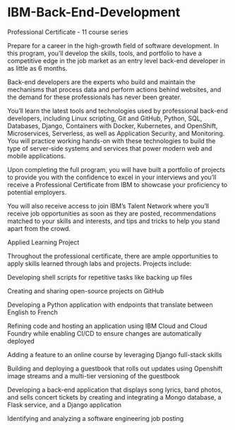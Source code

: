 # IBM-Back-End-Development                            
Professional Certificate - 11 course series                                            
                                                       
                                                         
Prepare for a career in the high-growth field of software development. In this program, you’ll develop the skills, tools, and portfolio to have a competitive edge in the job market as an entry level back-end developer in as little as 6 months.                                    

Back-end developers are the experts who build and maintain the mechanisms that process data and perform actions behind websites, and the demand for these professionals has never been greater.

You’ll learn the latest tools and technologies used by professional back-end developers, including Linux scripting, Git and GitHub, Python, SQL, Databases, Django, Containers with Docker, Kubernetes, and OpenShift, Microservices, Serverless, as well as Application Security, and Monitoring. You will practice working hands-on with these technologies to build the type of server-side systems and services that power modern web and mobile applications.

Upon completing the full program, you will have built a portfolio of projects to provide you with the confidence to excel in your interviews and you’ll receive a Professional Certificate from IBM to showcase your proficiency to potential employers. 

You will also receive access to join IBM’s Talent Network where you’ll receive job opportunities as soon as they are posted, recommendations matched to your skills and interests, and tips and tricks to help you stand apart from the crowd. 

Applied Learning Project

Throughout the professional certificate, there are ample opportunities to apply skills learned through labs and projects. Projects include:   

Developing shell scripts for repetitive tasks like backing up files 

Creating and sharing open-source projects on GitHub

Developing a Python application with endpoints that translate between English to French 

Refining code and hosting an application using IBM Cloud and Cloud Foundry while enabling CI/CD to ensure changes are automatically deployed 

Adding a feature to an online course by leveraging Django full-stack skills 

Building and deploying a guestbook that rolls out updates using Openshift image streams and a multi-tier versioning of the guestbook

Developing a back-end application that displays song lyrics, band photos, and sells concert tickets by creating and integrating a Mongo database, a Flask service, and a Django application

 Identifying and analyzing a software engineering job posting 
